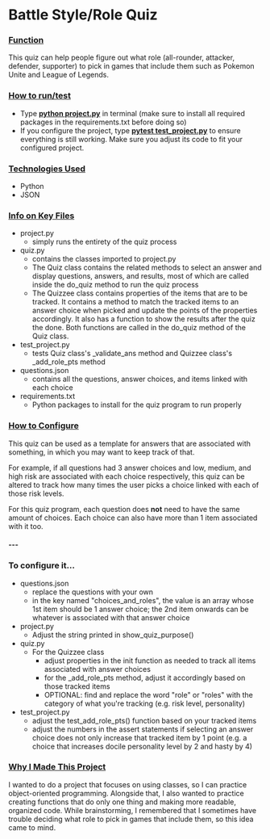 # Battle Style/Role Quiz

### <u>Function</u>
This quiz can help people figure out what role (all-rounder, attacker, defender, supporter) to pick in games that include them such as Pokemon Unite and League of Legends.

### <u> How to run/test</u>
* Type **<u>python project.py</u>** in terminal (make sure to install all required packages in the requirements.txt before doing so)
* If you configure the project, type **<u>pytest test_project.py</u>** to ensure everything is still working. Make sure you adjust its code to fit your configured project.

### <u>Technologies Used</u>
* Python
* JSON

### <u>Info on Key Files</u>
* project.py
    * simply runs the entirety of the quiz process
* quiz.py
    * contains the classes imported to project.py
    * The Quiz class contains the related methods to select an answer and display questions, answers, and results, most of which are called inside the do_quiz method to run the quiz process
    * The Quizzee class contains properties of the items that are to be tracked. It contains a method to match the tracked items to an answer choice when picked and update the points of the properties accordingly. It also has a function to show the results after the quiz the done. Both functions are called in the do_quiz method of the Quiz class.
* test_project.py
    * tests Quiz class's _validate_ans method and Quizzee class's _add_role_pts method
* questions.json
    * contains all the questions, answer choices, and items linked with each choice
* requirements.txt
    * Python packages to install for the quiz program to run properly

### <u>How to Configure</u>
This quiz can be used as a template for answers that are associated with something, in which you may want to keep track of that.  

For example, if all questions had 3 answer choices and low, medium, and high risk are associated with each choice respectively, this quiz can be altered to track how many times the user picks a choice linked with each of those risk levels.

For this quiz program, each question does **not** need to have the same amount of choices. Each choice can also have more than 1 item associated with it too.
#### ---
### To configure it...
* questions.json
    * replace the questions with your own
    * in the key named "choices_and_roles", the value is an array whose 1st item should be 1 answer choice; the 2nd item onwards can be whatever is associated with that answer choice
* project.py
    * Adjust the string printed in show_quiz_purpose()
* quiz.py
    * For the Quizzee class
        * adjust properties in the init function as needed to track all items associated with answer choices
        * for the _add_role_pts method, adjust it accordingly based on those tracked items
        * OPTIONAL: find and replace the word "role" or "roles" with the category of what you're tracking (e.g. risk level, personality)
* test_project.py
    * adjust the test_add_role_pts() function based on your tracked items
    * adjust the numbers in the assert statements if selecting an answer choice does not only increase that tracked item by 1 point (e.g. a choice that increases docile personality level by 2 and hasty by 4)

### <u> Why I Made This Project</u>
I wanted to do a project that focuses on using classes, so I can practice object-oriented programming. Alongside that, I also wanted to practice creating functions that do only one thing and making more readable, organized code. While brainstorming, I remembered that I sometimes have trouble deciding what role to pick in games that include them, so this idea came to mind.




